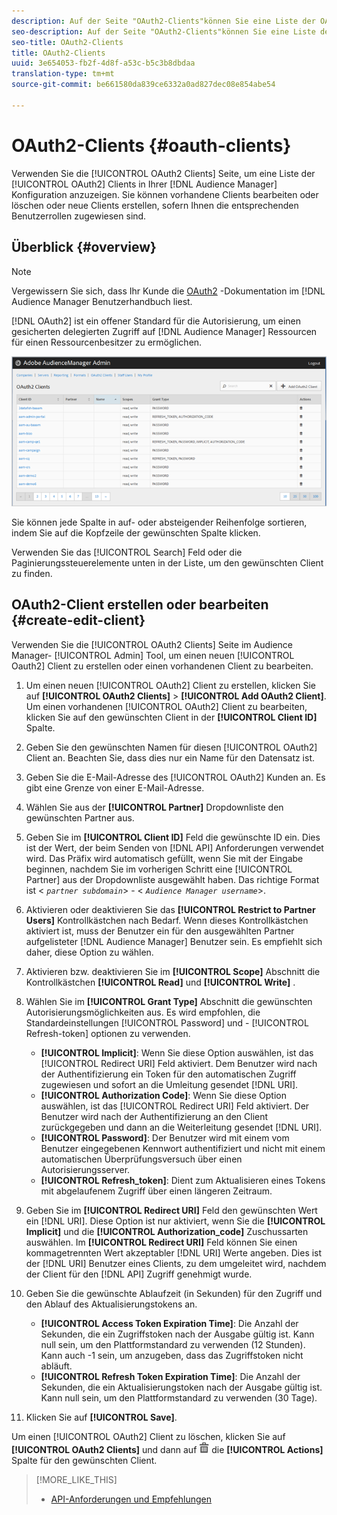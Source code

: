 ```yaml
---
description: Auf der Seite "OAuth2-Clients"können Sie eine Liste der OAuth2-Clients in Ihrer Audience Manager-Konfiguration anzeigen. Sie können vorhandene Clients bearbeiten oder löschen oder neue Clients erstellen, sofern Ihnen die entsprechenden Benutzerrollen zugewiesen sind.
seo-description: Auf der Seite "OAuth2-Clients"können Sie eine Liste der OAuth2-Clients in Ihrer Audience Manager-Konfiguration anzeigen. Sie können vorhandene Clients bearbeiten oder löschen oder neue Clients erstellen, sofern Ihnen die entsprechenden Benutzerrollen zugewiesen sind.
seo-title: OAuth2-Clients
title: OAuth2-Clients
uuid: 3e654053-fb2f-4d8f-a53c-b5c3b8dbdaa
translation-type: tm+mt
source-git-commit: be661580da839ce6332a0ad827dec08e854abe54

---
```



# OAuth2-Clients {#oauth-clients}

Verwenden Sie die [!UICONTROL OAuth2 Clients] Seite, um eine Liste der [!UICONTROL OAuth2] Clients in Ihrer [!DNL Audience Manager] Konfiguration anzuzeigen. Sie können vorhandene Clients bearbeiten oder löschen oder neue Clients erstellen, sofern Ihnen die entsprechenden Benutzerrollen zugewiesen sind.

## Überblick {#overview}

<!-- c_oauth.xml -->

>[!NOTE]
>
>Vergewissern Sie sich, dass Ihr Kunde die [OAuth2](https://docs.adobe.com/content/help/en/audience-manager/user-guide/api-and-sdk-code/rest-apis/aam-api-getting-started.html#oauth) -Dokumentation im [!DNL Audience Manager Benutzerhandbuch liest.

[!DNL OAuth2] ist ein offener Standard für die Autorisierung, um einen gesicherten delegierten Zugriff auf [!DNL Audience Manager] Ressourcen für einen Ressourcenbesitzer zu ermöglichen.

![](assets/oauth.png)

Sie können jede Spalte in auf- oder absteigender Reihenfolge sortieren, indem Sie auf die Kopfzeile der gewünschten Spalte klicken.

Verwenden Sie das [!UICONTROL Search] Feld oder die Paginierungssteuerelemente unten in der Liste, um den gewünschten Client zu finden.

## OAuth2-Client erstellen oder bearbeiten {#create-edit-client}

<!-- t_create_edit_auth.xml -->

Verwenden Sie die [!UICONTROL OAuth2 Clients] Seite im Audience Manager- [!UICONTROL Admin] Tool, um einen neuen [!UICONTROL Oauth2] Client zu erstellen oder einen vorhandenen Client zu bearbeiten.

1. Um einen neuen [!UICONTROL OAuth2] Client zu erstellen, klicken Sie auf **[!UICONTROL OAuth2 Clients]** &gt; **[!UICONTROL Add OAuth2 Client]**. Um einen vorhandenen [!UICONTROL OAuth2] Client zu bearbeiten, klicken Sie auf den gewünschten Client in der **[!UICONTROL Client ID]** Spalte.
1. Geben Sie den gewünschten Namen für diesen [!UICONTROL OAuth2] Client an. Beachten Sie, dass dies nur ein Name für den Datensatz ist.
1. Geben Sie die E-Mail-Adresse des [!UICONTROL OAuth2] Kunden an. Es gibt eine Grenze von einer E-Mail-Adresse.
1. Wählen Sie aus der **[!UICONTROL Partner]** Dropdownliste den gewünschten Partner aus.
1. Geben Sie im **[!UICONTROL Client ID]** Feld die gewünschte ID ein. Dies ist der Wert, der beim Senden von [!DNL API] Anforderungen verwendet wird. Das Präfix wird automatisch gefüllt, wenn Sie mit der Eingabe beginnen, nachdem Sie im vorherigen Schritt eine [!UICONTROL Partner] aus der Dropdownliste ausgewählt haben. Das richtige Format ist &lt; *`partner subdomain`*&gt; - &lt; *`Audience Manager username`*&gt;.
1. Aktivieren oder deaktivieren Sie das **[!UICONTROL Restrict to Partner Users]** Kontrollkästchen nach Bedarf. Wenn dieses Kontrollkästchen aktiviert ist, muss der Benutzer ein für den ausgewählten Partner aufgelisteter [!DNL Audience Manager] Benutzer sein. Es empfiehlt sich daher, diese Option zu wählen.
1. Aktivieren bzw. deaktivieren Sie im **[!UICONTROL Scope]** Abschnitt die Kontrollkästchen **[!UICONTROL Read]** und **[!UICONTROL Write]** .
1. Wählen Sie im **[!UICONTROL Grant Type]** Abschnitt die gewünschten Autorisierungsmöglichkeiten aus. Es wird empfohlen, die Standardeinstellungen [!UICONTROL Password] und - [!UICONTROL Refresh-token] optionen zu verwenden.

   * **[!UICONTROL Implicit]**: Wenn Sie diese Option auswählen, ist das [!UICONTROL Redirect URI] Feld aktiviert. Dem Benutzer wird nach der Authentifizierung ein Token für den automatischen Zugriff zugewiesen und sofort an die Umleitung gesendet [!DNL URI].
   * **[!UICONTROL Authorization Code]**: Wenn Sie diese Option auswählen, ist das [!UICONTROL Redirect URI] Feld aktiviert. Der Benutzer wird nach der Authentifizierung an den Client zurückgegeben und dann an die Weiterleitung gesendet [!DNL URI].
   * **[!UICONTROL Password]**: Der Benutzer wird mit einem vom Benutzer eingegebenen Kennwort authentifiziert und nicht mit einem automatischen Überprüfungsversuch über einen Autorisierungsserver.
   * **[!UICONTROL Refresh_token]**: Dient zum Aktualisieren eines Tokens mit abgelaufenem Zugriff über einen längeren Zeitraum.

1. Geben Sie im **[!UICONTROL Redirect URI]** Feld den gewünschten Wert ein [!DNL URI]. Diese Option ist nur aktiviert, wenn Sie die **[!UICONTROL Implicit]** und die **[!UICONTROL Authorization_code]** Zuschussarten auswählen. Im **[!UICONTROL Redirect URI]** Feld können Sie einen kommagetrennten Wert akzeptabler [!DNL URI] Werte angeben. Dies ist der [!DNL URI] Benutzer eines Clients, zu dem umgeleitet wird, nachdem der Client für den [!DNL API] Zugriff genehmigt wurde.
1. Geben Sie die gewünschte Ablaufzeit (in Sekunden) für den Zugriff und den Ablauf des Aktualisierungstokens an.

   * **[!UICONTROL Access Token Expiration Time]**: Die Anzahl der Sekunden, die ein Zugriffstoken nach der Ausgabe gültig ist. Kann null sein, um den Plattformstandard zu verwenden (12 Stunden). Kann auch -1 sein, um anzugeben, dass das Zugriffstoken nicht abläuft.
   * **[!UICONTROL Refresh Token Expiration Time]**: Die Anzahl der Sekunden, die ein Aktualisierungstoken nach der Ausgabe gültig ist. Kann null sein, um den Plattformstandard zu verwenden (30 Tage).

1. Klicken Sie auf **[!UICONTROL Save]**.

Um einen [!UICONTROL OAuth2] Client zu löschen, klicken Sie auf **[!UICONTROL OAuth2 Clients]** und dann auf ![](assets/icon_delete.png) die **[!UICONTROL Actions]** Spalte für den gewünschten Client.

>[!MORE_LIKE_THIS]
>
>* [API-Anforderungen und Empfehlungen](../admin-oauth2/aam-admin-api-requirements.md)

